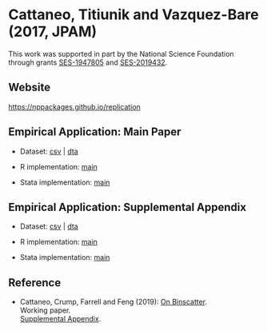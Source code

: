 # Cattaneo, Titiunik and Vazquez-Bare (2017, JPAM)

This work was supported in part by the National Science Foundation through grants [SES-1947805](https://www.nsf.gov/awardsearch/showAward?AWD_ID=1947805) and [SES-2019432](https://www.nsf.gov/awardsearch/showAward?AWD_ID=2019432).

## Website

https://nppackages.github.io/replication

## Empirical Application: Main Paper

- Dataset: [csv](CCFF_2019_Binscatter.csv) | [dta](CCFF_2019_Binscatter.dta)

- R implementation: [main](CCFF_2019_Binscatter.R)

- Stata implementation: [main](CCFF_2019_Binscatter.do)

## Empirical Application: Supplemental Appendix

- Dataset: [csv](CCFF_2019_Binscatter--SA.csv) | [dta](CCFF_2019_Binscatter--SA.dta)

- R implementation: [main](CCFF_2019_Binscatter--SA.R)

- Stata implementation: [main](CCFF_2019_Binscatter--SA.do)

## Reference

- Cattaneo, Crump, Farrell and Feng (2019): [On Binscatter](references/Cattaneo-Crump-Farrell-Feng_2019_Binscatter.pdf).<br>
Working paper.<br>
[Supplemental Appendix](https://nppackages.github.io/references/Cattaneo-Crump-Farrell-Feng_2019_Binscatter--Supplemental.pdf).

<br><br>
